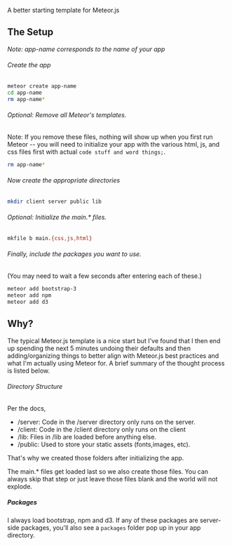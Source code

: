 A better starting template for Meteor.js

## The Setup
_Note: app-name corresponds to the name of your app_

###### Create the app
```bash
meteor create app-name
cd app-name
rm app-name* 
```

###### Optional: Remove all Meteor's templates.
Note: If you remove these files, nothing will show up when you first run Meteor -- you will need to initialize your app with the various html, js, and css files first with actual `code stuff and word things;`.
```bash
rm app-name* 
```
###### Now create the appropriate directories
```bash
mkdir client server public lib 
```

###### Optional: Initialize the main.* files.
```bash
mkfile b main.{css,js,html}
```

###### Finally, include the packages you want to use.
(You may need to wait a few seconds after entering each of these.)
```bash
meteor add bootstrap-3
meteor add npm
meteor add d3
```

## Why?
The typical Meteor.js template is a nice start but I've found that I then end up spending the next 5 minutes undoing their defaults and then adding/organizing things to better align with Meteor.js best practices and what I'm actually using Meteor for. A brief summary of the thought process is listed below.

###### Directory Structure
Per the docs, 
* /server: Code in the /server directory only runs on the server. 
* /client: Code in the /client directory only runs on the client
* /lib: Files in /lib are loaded before anything else.
* /public: Used to store your static assets (fonts,images, etc).

That's why we created those folders after initializing the app.

The main.* files get loaded last so we also create those files. You can always skip that step or just leave those files blank and the world will not explode. 

##### Packages
I always load bootstrap, npm and d3. If any of these packages are server-side packages, you'll also see a `packages` folder pop up in your app directory. 